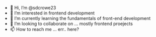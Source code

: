 - 👋 Hi, I’m @sdcrowe23
- 👀 I’m interested in frontend development
- 🌱 I’m currently learning the fundamentals of front-end development
- 💞️ I’m looking to collaborate on ... mostly frontend proejects
- 📫 How to reach me ... err.. here?

<!---
sdcrowe23/sdcrowe23 is a ✨ special ✨ repository because its `README.md` (this file) appears on your GitHub profile.
You can click the Preview link to take a look at your changes.
--->
